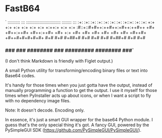 # FastB64

`     ::::::::::  :::     ::::::::::::::::::::::::::::  ::::::::     :::
     :+:       :+: :+:  :+:    :+:   :+:    :+:    :+::+:    :+:   :+:
    +:+      +:+   +:+ +:+          +:+    +:+    +:++:+         +:+ +:+
   :#::+::#+#++:++#++:+#++:++#++   +#+    +#++:++#+ +#++:++#+  +#+  +:+
  +#+     +#+     +#+       +#+   +#+    +#+    +#++#+    +#++#+#+#+#+#+
 #+#     #+#     #+##+#    #+#   #+#    #+#    #+##+#    #+#      #+#
###     ###     ### ########    ###    #########  ########       ###`

(I don't think Markdown is friendly with Figlet output.)

A small Python utility for transforming/encoding binary files or text into Base64 codes.

It's handy for those times when you just gotta have the output, instead of manually programming a function to get the output.
I use it myself for those times when PyInstaller acts up about icons, or when I want a script to fly with no dependency image files.

Note: It doesn't decode. Encoding only.

In essence, it's just a smart GUI wrapper for the base64 Python module. I guess that's the only special thing it's got. A fancy GUI, powered by the PySimpleGUI SDK (https://github.com/PySimpleGUI/PySimpleGUI/).
